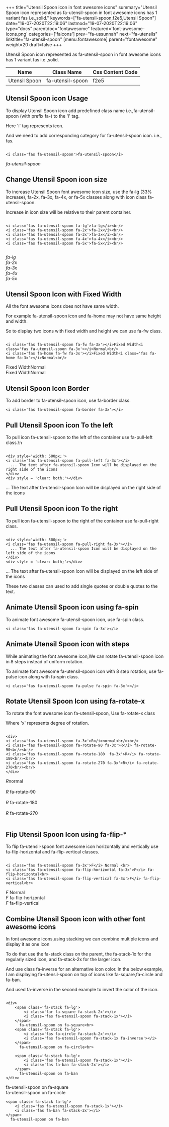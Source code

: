 +++
title="Utensil Spoon icon in font awesome icons"
summary="Utensil Spoon icon represented as fa-utensil-spoon in font awesome icons has 1 variant fas i.e.,solid."
keywords=["fa-utensil-spoon,f2e5,Utensil Spoon"]
date="19-07-2020T22:19:06"
lastmod="19-07-2020T22:19:06"
type="docs"
parentdoc="fontawesome"
featured='font-awesome-icons.png'
categories=['faicons']
prev="fa-ussunnah"
next="fa-utensils"
linktitle="fa-utensil-spoon"
[menu.fontawesome]
parent="fontawesome"
weight=20
draft=false
+++


Utensil Spoon icon represented as fa-utensil-spoon in font awesome icons has 1 variant fas i.e.,solid.

<div class='table-responsive'><table class='table'><thead><tr><th>Name</th><th>Class Name</th><th>Css Content Code</th></tr></thead><tbody><tr><td>Utensil Spoon</td><td>fa-utensil-spoon</td><td>f2e5</td></tr></tbody></table></div>



## Utensil Spoon icon Usage

To display Utensil Spoon icon add predefined class name i.e.,fa-utensil-spoon (with prefix fa-) to the 'i' tag.

Here 'i' tag represents icon.

And we need to add corresponding category for fa-utensil-spoon icon. i.e., fas.


```

<i class='fas fa-utensil-spoon'>fa-utensil-spoon</i>
```

<i class='fas fa-utensil-spoon'>fa-utensil-spoon</i>




## Change Utensil Spoon icon size
To increase Utensil Spoon font awesome icon size, use the fa-lg (33% increase), fa-2x, fa-3x, fa-4x, or fa-5x classes along with icon class fa-utensil-spoon.

Increase in icon size will be relative to their parent container. 

```

<i class='fas fa-utensil-spoon fa-lg'>fa-lg</i><br/>
<i class='fas fa-utensil-spoon fa-2x'>fa-2x</i><br/>
<i class='fas fa-utensil-spoon fa-3x'>fa-3x</i><br/>
<i class='fas fa-utensil-spoon fa-4x'>fa-4x</i><br/>
<i class='fas fa-utensil-spoon fa-5x'>fa-5x</i><br/>
            
```

<i class='fas fa-utensil-spoon fa-lg'>fa-lg</i><br/>
<i class='fas fa-utensil-spoon fa-2x'>fa-2x</i><br/>
<i class='fas fa-utensil-spoon fa-3x'>fa-3x</i><br/>
<i class='fas fa-utensil-spoon fa-4x'>fa-4x</i><br/>
<i class='fas fa-utensil-spoon fa-5x'>fa-5x</i><br/>
            



## Utensil Spoon Icon with Fixed Width 

All the font awesome icons does not have same width.

For example fa-utensil-spoon icon and fa-home may not have same height and width.

So to display two icons with fixed width and height we can use fa-fw class.


```

<i class='fas fa-utensil-spoon fa-fw fa-3x'></i>Fixed Width<i class='fas fa-utensil-spoon fa-3x'></i>Normal<br/>
<i class='fas fa-home fa-fw fa-3x'></i>Fixed Width<i class='fas fa-home fa-3x'></i>Normal<br/>
```

<i class='fas fa-utensil-spoon fa-fw fa-3x'></i>Fixed Width<i class='fas fa-utensil-spoon fa-3x'></i>Normal<br/>
<i class='fas fa-home fa-fw fa-3x'></i>Fixed Width<i class='fas fa-home fa-3x'></i>Normal<br/>



## Utensil Spoon Icon Border 

To add border to fa-utensil-spoon icon, use fa-border class.


```
<i class='fas fa-utensil-spoon fa-border fa-3x'></i>

```
<i class='fas fa-utensil-spoon fa-border fa-3x'></i>





## Pull Utensil Spoon icon To the left

To pull icon fa-utensil-spoon to the left of the container use fa-pull-left class.\n

```

<div style='width: 500px;'>
<i class='fas fa-utensil-spoon fa-pull-left fa-3x'></i>
  ... The text after fa-utensil-spoon Icon will be displayed on the right side of the icons
</div>
<div style = 'clear: both;'></div>
```

<div style='width: 500px;'>
<i class='fas fa-utensil-spoon fa-pull-left fa-3x'></i>
  ... The text after fa-utensil-spoon Icon will be displayed on the right side of the icons
</div>
<div style = 'clear: both;'></div>




## Pull Utensil Spoon icon To the right
To pull icon fa-utensil-spoon to the right of the container use fa-pull-right class.

```

<div style='width: 500px;'>
<i class='fas fa-utensil-spoon fa-pull-right fa-3x'></i>
  ... The text after fa-utensil-spoon Icon will be displayed on the left side of the icons
</div>
<div style = 'clear: both;'></div>
```

<div style='width: 500px;'>
<i class='fas fa-utensil-spoon fa-pull-right fa-3x'></i>
  ... The text after fa-utensil-spoon Icon will be displayed on the left side of the icons
</div>
<div style = 'clear: both;'></div>

These two classes can used to add single quotes or double quotes to the text.


## Animate Utensil Spoon icon using fa-spin
To animate font awesome fa-utensil-spoon icon, use fa-spin class.

```
<i class='fas fa-utensil-spoon fa-spin fa-3x'></i>
```
<i class='fas fa-utensil-spoon fa-spin fa-3x'></i>




## Animate Utensil Spoon icon with steps
While animating the font awesome icon,We can rotate fa-utensil-spoon icon in 8 steps instead of uniform rotation.

To animate font awesome fa-utensil-spoon icon with 8 step rotation, use fa-pulse icon along with fa-spin class.


```
<i class='fas fa-utensil-spoon fa-pulse fa-spin fa-3x'></i>

```
<i class='fas fa-utensil-spoon fa-pulse fa-spin fa-3x'></i>





## Rotate Utensil Spoon Icon using fa-rotate-x
To rotate the font awesome icon fa-utensil-spoon, Use fa-rotate-x class

Where 'x' represents degree of rotation.


```

<div>
<i class='fas fa-utensil-spoon fa-3x'>R</i>normal<br/><br/>
<i class='fas fa-utensil-spoon fa-rotate-90 fa-3x'>R</i> fa-rotate-90<br/><br/> 
<i class='fas fa-utensil-spoon fa-rotate-180  fa-3x'>R</i> fa-rotate-180<br/><br/> 
<i class='fas fa-utensil-spoon fa-rotate-270 fa-3x'>R</i> fa-rotate-270<br/><br/>
</div>
```

<div>
<i class='fas fa-utensil-spoon fa-3x'>R</i>normal<br/><br/>
<i class='fas fa-utensil-spoon fa-rotate-90 fa-3x'>R</i> fa-rotate-90<br/><br/> 
<i class='fas fa-utensil-spoon fa-rotate-180  fa-3x'>R</i> fa-rotate-180<br/><br/> 
<i class='fas fa-utensil-spoon fa-rotate-270 fa-3x'>R</i> fa-rotate-270<br/><br/>
</div>




## Flip Utensil Spoon Icon using fa-flip-*
To flip fa-utensil-spoon font awesome icon horizontally and vertically use fa-flip-horizontal and fa-flip-vertical classes. 

```

<i class='fas fa-utensil-spoon fa-3x'>F</i> Normal <br>
<i class='fas fa-utensil-spoon fa-flip-horizontal fa-3x'>F</i> fa-flip-horizontal<br>
<i class='fas fa-utensil-spoon fa-flip-vertical fa-3x'>F</i> fa-flip-vertical<br>
```

<i class='fas fa-utensil-spoon fa-3x'>F</i> Normal <br>
<i class='fas fa-utensil-spoon fa-flip-horizontal fa-3x'>F</i> fa-flip-horizontal<br>
<i class='fas fa-utensil-spoon fa-flip-vertical fa-3x'>F</i> fa-flip-vertical<br>




## Combine Utensil Spoon icon with other font awesome icons
In font awesome icons,using stacking we can combine multiple icons and display it as one icon 

To do that use the fa-stack class on the parent, the fa-stack-1x for the regularly sized icon, and fa-stack-2x for the larger icon.

And use class fa-inverse for an alternative icon color. 
In the below example, I am displaying fa-utensil-spoon on top of icons like fa-square,fa-circle and fa-ban.

And used fa-inverse in the second example to invert the color of the icon.

```

<div>
    <span class='fa-stack fa-lg'>
        <i class='far fa-square fa-stack-2x'></i>
        <i class='fas fa-utensil-spoon fa-stack-1x'></i>
    </span>
      fa-utensil-spoon on fa-square<br>
    <span class='fa-stack fa-lg'>
        <i class='fas fa-circle fa-stack-2x'></i>
        <i class='fas fa-utensil-spoon fa-stack-1x fa-inverse'></i>
    </span>
      fa-utensil-spoon on fa-circle<br>

    <span class='fa-stack fa-lg'>
        <i class='fas fa-utensil-spoon fa-stack-1x'></i>
        <i class='fas fa-ban fa-stack-2x'></i>
    </span>
      fa-utensil-spoon on fa-ban
</div>
```

<div>
    <span class='fa-stack fa-lg'>
        <i class='far fa-square fa-stack-2x'></i>
        <i class='fas fa-utensil-spoon fa-stack-1x'></i>
    </span>
      fa-utensil-spoon on fa-square<br>
    <span class='fa-stack fa-lg'>
        <i class='fas fa-circle fa-stack-2x'></i>
        <i class='fas fa-utensil-spoon fa-stack-1x fa-inverse'></i>
    </span>
      fa-utensil-spoon on fa-circle<br>

    <span class='fa-stack fa-lg'>
        <i class='fas fa-utensil-spoon fa-stack-1x'></i>
        <i class='fas fa-ban fa-stack-2x'></i>
    </span>
      fa-utensil-spoon on fa-ban
</div>






